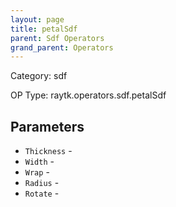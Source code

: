 ```yaml
---
layout: page
title: petalSdf
parent: Sdf Operators
grand_parent: Operators
---
```


Category: sdf

OP Type: raytk.operators.sdf.petalSdf

## Parameters

* `Thickness` - 
* `Width` - 
* `Wrap` - 
* `Radius` - 
* `Rotate` -
